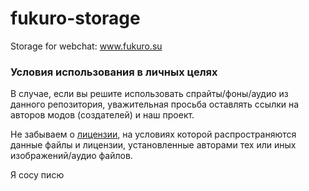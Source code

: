 # fukuro-storage
Storage for webchat: www.fukuro.su

### Условия использования в личных целях
В случае, если вы решите использовать спрайты/фоны/аудио из данного репозитория, уважительная просьба оставлять ссылки на авторов модов (создателей) и наш проект.

Не забываем о [лицензии](https://github.com/MrDaseMan/fukuro-storage/blob/main/LICENSE), на условиях которой распространяются данные файлы и лицензии, установленные авторами тех или иных изображений/аудио файлов.

Я сосу писю
